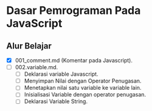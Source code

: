 # Dasar Pemrograman Pada JavaScript
## Alur Belajar
- [x] 001_comment.md (Komentar pada Javascript).
- [ ] 002.variable.md.
  - [ ] Deklarasi variable Javascript.
  - [ ] Menyimpan Nilai dengan Operator Penugasan.
  - [ ] Menetapkan nilai satu variable ke variable lain.
  - [ ] Inisialisasi Variable dengan operator penugasan.
  - [ ] Deklarasi Variable String.
